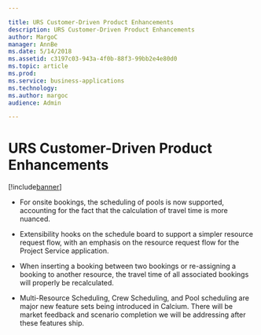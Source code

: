```yaml
---

title: URS Customer-Driven Product Enhancements
description: URS Customer-Driven Product Enhancements
author: MargoC
manager: AnnBe
ms.date: 5/14/2018
ms.assetid: c3197c03-943a-4f0b-88f3-99bb2e4e80d0
ms.topic: article
ms.prod: 
ms.service: business-applications
ms.technology: 
ms.author: margoc
audience: Admin

---
```

#  URS Customer-Driven Product Enhancements


[!include[banner](../../../../includes/banner.md)]

-   For onsite bookings, the scheduling of pools is now supported, accounting
    for the fact that the calculation of travel time is more nuanced.

-   Extensibility hooks on the schedule board to support a simpler resource
    request flow, with an emphasis on the resource request flow for the Project
    Service application.

-   When inserting a booking between two bookings or re-assigning a booking to
    another resource, the travel time of all associated bookings will properly
    be recalculated.

-   Multi-Resource Scheduling, Crew Scheduling, and Pool scheduling are major
    new feature sets being introduced in Calcium. There will be market feedback
    and scenario completion we will be addressing after these features ship.
